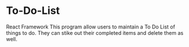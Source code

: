 # To-Do-List
React Framework
This program allow users to maintain a To Do List of things to do. They can stike out their completed items and delete them as well.
